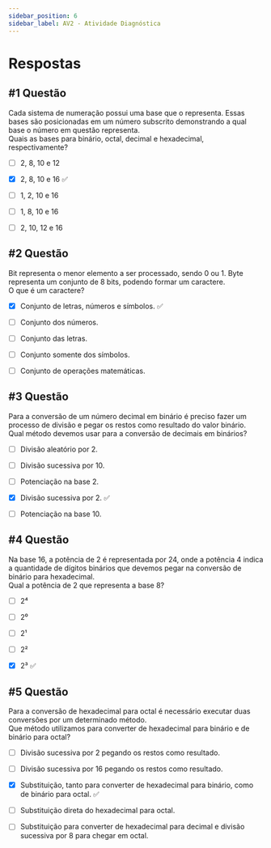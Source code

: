 ```yaml
---
sidebar_position: 6
sidebar_label: AV2 - Atividade Diagnóstica
---
```


# Respostas



## #1 Questão

  


Cada sistema de numeração possui uma base que o representa. Essas bases são posicionadas em um número subscrito demonstrando a qual base o número em questão representa.  
Quais as bases para binário, octal, decimal e hexadecimal, respectivamente?

  

- [ ] 2, 8, 10 e 12  

- [x] 2, 8, 10 e 16 ✅

- [ ] 1, 2, 10 e 16

- [ ] 1, 8, 10 e 16

- [ ] 2, 10, 12 e 16



## #2 Questão

  


Bit representa o menor elemento a ser processado, sendo 0 ou 1. Byte representa um conjunto de 8 bits, podendo formar um caractere.  
O que é um caractere?

  

- [x] Conjunto de letras, números e símbolos. ✅

- [ ] Conjunto dos números.

- [ ] Conjunto das letras.

- [ ] Conjunto somente dos símbolos.

- [ ] Conjunto de operações matemáticas.


## #3 Questão

  


Para a conversão de um número decimal em binário é preciso fazer um processo de divisão e pegar os restos como resultado do valor binário.  
Qual método devemos usar para a conversão de decimais em binários?

  

- [ ] Divisão aleatório por 2.

- [ ] Divisão sucessiva por 10.

- [ ] Potenciação na base 2.

- [x] Divisão sucessiva por 2. ✅

- [ ] Potenciação na base 10.



## #4 Questão

  


Na base 16, a potência de 2 é representada por 24, onde a potência 4 indica a quantidade de dígitos binários que devemos pegar na conversão de binário para hexadecimal.  
Qual a potência de 2 que representa a base 8?

  

- [ ] 2⁴  

- [ ] 2⁰

- [ ] 2¹

- [ ] 2²

- [x] 2³ ✅



## #5 Questão

  


Para a conversão de hexadecimal para octal é necessário executar duas conversões por um determinado método.  
Que método utilizamos para converter de hexadecimal para binário e de binário para octal?

  

- [ ] Divisão sucessiva por 2 pegando os restos como resultado.

- [ ] Divisão sucessiva por 16 pegando os restos como resultado.

- [x] Substituição, tanto para converter de hexadecimal para binário, como de binário para octal. ✅

- [ ] Substituição direta do hexadecimal para octal.

- [ ] Substituição para converter de hexadecimal para decimal e divisão sucessiva por 8 para chegar em octal.